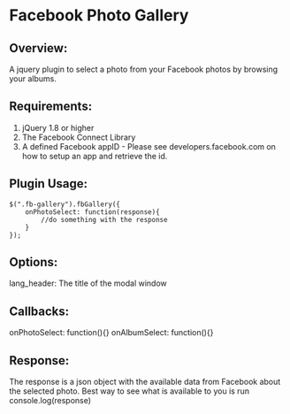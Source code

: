 Facebook Photo Gallery
==================================================

Overview:
--------------------------------------
A jquery plugin to select a photo from your Facebook photos by browsing your albums.


Requirements:
--------------------------------------

1. jQuery 1.8 or higher
2. The Facebook Connect Library
3. A defined Facebook appID - Please see developers.facebook.com on how to setup an app and retrieve the id.


Plugin Usage:
--------------------------------------

```
$(".fb-gallery").fbGallery({
    onPhotoSelect: function(response){
	    //do something with the response
    }
});
```    

Options:
--------------------------------------

lang_header: The title of the modal window


Callbacks:
--------------------------------------

onPhotoSelect: function(){}
onAlbumSelect: function(){}

    
Response:
--------------------------------------
The response is a json object with the available data from Facebook about the selected photo.  Best way to see what is available to you is run console.log(response)